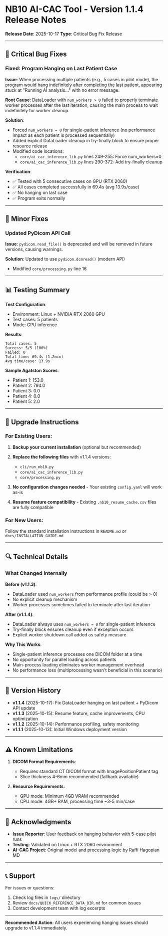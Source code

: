 # NB10 AI-CAC Tool - Version 1.1.4 Release Notes

**Release Date**: 2025-10-17
**Type**: Critical Bug Fix Release

---

## 🐛 Critical Bug Fixes

### Fixed: Program Hanging on Last Patient Case

**Issue**: When processing multiple patients (e.g., 5 cases in pilot mode), the program would hang indefinitely after completing the last patient, appearing stuck at "Running AI analysis..." with no error message.

**Root Cause**: DataLoader with `num_workers > 0` failed to properly terminate worker processes after the last iteration, causing the main process to wait indefinitely for worker cleanup.

**Solution**:
- Forced `num_workers = 0` for single-patient inference (no performance impact as each patient is processed sequentially)
- Added explicit DataLoader cleanup in try-finally block to ensure proper resource release
- Modified code locations:
  - `core/ai_cac_inference_lib.py` lines 249-255: Force num_workers=0
  - `core/ai_cac_inference_lib.py` lines 290-372: Add try-finally cleanup

**Verification**:
- ✅ Tested with 5 consecutive cases on GPU (RTX 2060)
- ✅ All cases completed successfully in 69.4s (avg 13.9s/case)
- ✅ No hanging on last case
- ✅ Program exits normally

---

## 🔧 Minor Fixes

### Updated PyDicom API Call

**Issue**: `pydicom.read_file()` is deprecated and will be removed in future versions, causing warnings.

**Solution**: Updated to use `pydicom.dcmread()` (modern API)
- Modified `core/processing.py` line 16

---

## 📊 Testing Summary

**Test Configuration**:
- Environment: Linux + NVIDIA RTX 2060 GPU
- Test cases: 5 patients
- Mode: GPU inference

**Results**:
```
Total cases: 5
Success: 5/5 (100%)
Failed: 0
Total time: 69.4s (1.2min)
Avg time/case: 13.9s
```

**Sample Agatston Scores**:
- Patient 1: 153.0
- Patient 2: 794.0
- Patient 3: 0.0
- Patient 4: 0.0
- Patient 5: 2.0

---

## 🚀 Upgrade Instructions

### For Existing Users:

1. **Backup your current installation** (optional but recommended)

2. **Replace the following files** with v1.1.4 versions:
   - `cli/run_nb10.py`
   - `core/ai_cac_inference_lib.py`
   - `core/processing.py`

3. **No configuration changes needed** - Your existing `config.yaml` will work as-is

4. **Resume feature compatibility** - Existing `.nb10_resume_cache.csv` files are fully compatible

### For New Users:

Follow the standard installation instructions in `README.md` or `docs/INSTALLATION_GUIDE.md`

---

## 🔍 Technical Details

### What Changed Internally

**Before (v1.1.3)**:
- DataLoader used `num_workers` from performance profile (could be > 0)
- No explicit cleanup mechanism
- Worker processes sometimes failed to terminate after last iteration

**After (v1.1.4)**:
- DataLoader always uses `num_workers = 0` for single-patient inference
- Try-finally block ensures cleanup even if exception occurs
- Explicit worker shutdown call added as safety measure

**Why This Works**:
- Single-patient inference processes one DICOM folder at a time
- No opportunity for parallel loading across patients
- Main-process loading eliminates worker management overhead
- No performance loss (multiprocessing wasn't beneficial in this scenario)

---

## 📝 Version History

- **v1.1.4** (2025-10-17): Fix DataLoader hanging on last patient + PyDicom API update
- **v1.1.3** (2025-10-15): Resume feature, cache improvements, CPU optimization
- **v1.1.2** (2025-10-14): Performance profiling, safety monitoring
- **v1.1.1** (2025-10-13): Initial Windows deployment version

---

## ⚠️ Known Limitations

1. **DICOM Format Requirements**:
   - Requires standard CT DICOM format with ImagePositionPatient tag
   - Slice thickness 4-6mm recommended (fallback available)

2. **Resource Requirements**:
   - GPU mode: Minimum 4GB VRAM recommended
   - CPU mode: 4GB+ RAM, processing time ~3-5 min/case

---

## 🙏 Acknowledgments

- **Issue Reporter**: User feedback on hanging behavior with 5-case pilot runs
- **Testing**: Validated on Linux + RTX 2060 environment
- **AI-CAC Project**: Original model and processing logic by Raffi Hagopian MD

---

## 📞 Support

For issues or questions:
1. Check log files in `logs/` directory
2. Review `docs/QUICK_REFERENCE_DATA_DIR.md` for common issues
3. Contact development team with log excerpts

---

**Recommended Action**: All users experiencing hanging issues should upgrade to v1.1.4 immediately.
